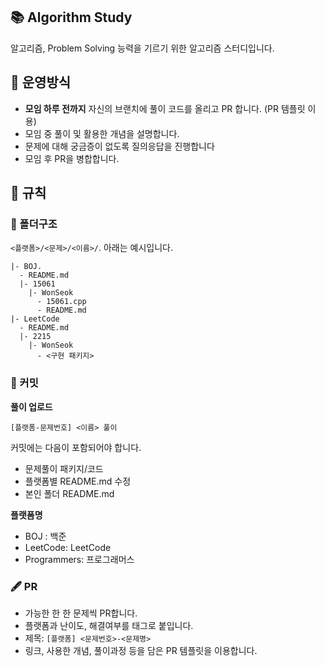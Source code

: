## 📚 Algorithm Study
 알고리즘, Problem Solving 능력을 기르기 위한 알고리즘 스터디입니다.
 
## 🎲 운영방식
 - **모임 하루 전까지** 자신의 브랜치에 풀이 코드를 올리고 PR 합니다. (PR 템플릿 이용)
 - 모임 중 풀이 및 활용한 개념을 설명합니다.
 - 문제에 대해 궁금증이 없도록 질의응답을 진행합니다
 - 모임 후 PR을 병합합니다.

## 📐 규칙
### 📂 폴더구조
```<플랫폼>/<문제>/<이름>/```. 아래는 예시입니다.
```
|- BOJ.
  - README.md
  |- 15061
    |- WonSeok
      - 15061.cpp
      - README.md
|- LeetCode
  - README.md
  |- 2215
    |- WonSeok
      - <구현 패키지>
```

### 🍪 커밋
**풀이 업로드**
```
[플랫폼-문제번호] <이름> 풀이 
```
커밋에는 다음이 포함되어야 합니다.  
   - 문제풀이 패키지/코드
   - 플랫폼별 README.md 수정
   - 본인 폴더 README.md

**플랫폼명**
  - BOJ : 백준
  - LeetCode: LeetCode
  - Programmers: 프로그래머스

### 🖋️ PR
  - 가능한 한 한 문제씩 PR합니다.
  - 플랫폼과 난이도, 해결여부를 태그로 붙입니다.
  - 제목: ```[플랫폼] <문제번호>-<문제명>```
  - 링크, 사용한 개념, 풀이과정 등을 담은 PR 템플릿을 이용합니다.

